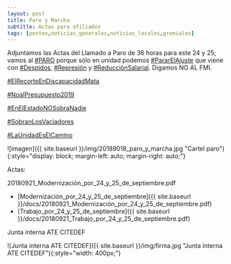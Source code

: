 ```yaml
---
layout: post
title: Paro y Marcha
subtitle: Actas para afiliados
tags: [posteo,noticias_generales,noticias_locales,gremiales]
---
```


Adjuntamos las Actas del Llamado a Paro de 36 horas para este 24 y 25; vamos al [#PARO](https://twitter.com/hashtag/PARO) porque sólo en unidad podemos
[#PararElAjuste](https://twitter.com/hashtag/PararElAjuste)
 que viene con [#Despidos](https://twitter.com/hashtag/Despidos), [#Represión](https://twitter.com/hashtag/Represión) y [#ReducciónSalarial](https://twitter.com/hashtag/ReducciónSalarial).
Digamos NO AL FMI.

[#ElRecorteEnDiscapacidadMata](https://twitter.com/hashtag/ElRecorteEnDiscapacidadMata)

[#NoalPresupuesto2019](https://twitter.com/hashtag/NoalPresupuesto2019)

[#EnElEstadoNOSobraNadie](https://twitter.com/hashtag/EnElEstadoNOSobraNadie)

[#SobranLosVaciadores](https://twitter.com/hashtag/SobranLosVaciadores)

[#LaUnidadEsElCamino](https://twitter.com/hashtag/LaUnidadEsElCamino)



![imagen]({{ site.baseurl }}/img/20189018_paro_y_marcha.jpg "Cartel paro"){:style="display: block; margin-left: auto; margin-right: auto;"}


Actas:

20180921_Modernización_por_24_y_25_de_septiembre.pdf

  - [Modernización_por_24_y_25_de_septiembre]({{ site.baseurl }}/docs/20180921_Modernización_por_24_y_25_de_septiembre.pdf)
  - [Trabajo_por_24_y_25_de_septiembre]({{ site.baseurl }}/docs/20180921_Trabajo_por_24_y_25_de_septiembre.pdf)

Junta interna ATE CITEDEF

![Junta interna ATE CITEDEF]({{ site.baseurl }}/img/firma.jpg "Junta interna ATE CITEDEF"){:style="width: 400px;"}
